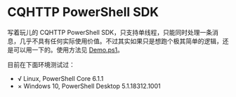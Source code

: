 # CQHTTP PowerShell SDK

写着玩儿的 CQHTTP PowerShell SDK，只支持单线程，只能同时处理一条消息，几乎不具有任何实际使用价值。不过其实如果只是想跑个极其简单的逻辑，还是可以用一下的。使用方法见 [Demo.ps1](Demo.ps1)。

目前在下面环境测试过：

- √ Linux, PowerShell Core 6.1.1
- × Windows 10, PowerShell Desktop 5.1.18312.1001
